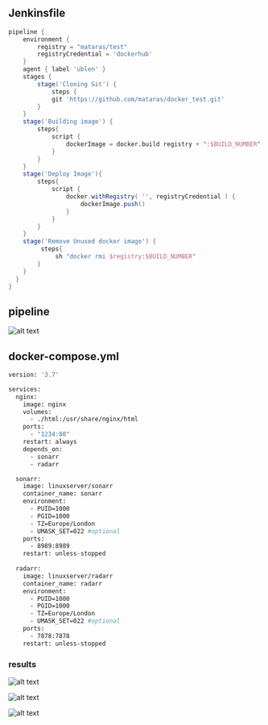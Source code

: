 ## Jenkinsfile
```groovy
pipeline {
    environment {
        registry = "mataras/test"
        registryCredential = 'dockerhub'
    }
    agent { label 'ublen' }
    stages {
        stage('Cloning Git') {
            steps {
            git 'https://github.com/mataras/docker_test.git'    
        }
    }
    stage('Building image') {
        steps{
            script {
                dockerImage = docker.build registry + ":$BUILD_NUMBER"
            }
        }
    }
    stage('Deploy Image'){
        steps{
            script {
                docker.withRegistry( '', registryCredential ) {
                    dockerImage.push()
                }
            }
        }
    }
    stage('Remove Unused docker image') {
         steps{
             sh "docker rmi $registry:$BUILD_NUMBER"
        }
    }
  }
}    
```

## pipeline

![alt text](https://i.imgur.com/DrymEdx.png)

## docker-compose.yml

```bash
version: '3.7'

services:
  nginx:
    image: nginx
    volumes:
      - ./html:/usr/share/nginx/html
    ports:
      - "1234:80"
    restart: always     
    depends_on:
      - sonarr
      - radarr

  sonarr:
    image: linuxserver/sonarr
    container_name: sonarr
    environment:
      - PUID=1000
      - PGID=1000
      - TZ=Europe/London
      - UMASK_SET=022 #optional
    ports:
      - 8989:8989
    restart: unless-stopped
  
  radarr:
    image: linuxserver/radarr
    container_name: radarr
    environment:
      - PUID=1000
      - PGID=1000
      - TZ=Europe/London
      - UMASK_SET=022 #optional
    ports:
      - 7878:7878
    restart: unless-stopped
```
### results

![alt text](https://i.imgur.com/MU6AJd3.png)

![alt text](https://i.imgur.com/YAaXhAf.png)

![alt text](https://i.imgur.com/D4mUdDn.png)